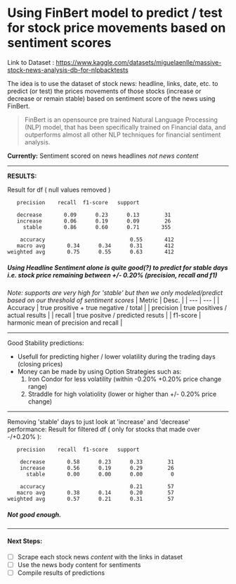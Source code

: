 # Using FinBert model to predict / test for stock price movements based on sentiment scores
Link to Dataset : https://www.kaggle.com/datasets/miguelaenlle/massive-stock-news-analysis-db-for-nlpbacktests

The idea is to use the dataset of stock news: headline, links, date, etc. to predict (or test) the prices movements of those stocks (increase or decrease or remain stable) based on sentiment score of the news using FinBert. 
> FinBert is an opensource pre trained Natural Language Processing (NLP) model, that has been specifically trained on Financial data, and outperforms almost all other NLP techniques for financial sentiment analysis.

**Currently:** Sentiment scored on news headlines *not news content* <br>

---

**RESULTS:** 

Result for df ( null values removed )

        
       precision    recall  f1-score   support

       decrease       0.09      0.23      0.13        31
       increase       0.06      0.19      0.09        26
         stable       0.86      0.60      0.71       355

        accuracy                           0.55       412
       macro avg       0.34      0.34      0.31       412
    weighted avg       0.75      0.55      0.63       412


##### Using Headline Sentiment alone *is quite good(?)* to predict for stable days i.e. stock price remaining between +/- 0.20% (precision, recall and f1)
*Note: supports are very high for 'stable' but then we only modeled/predict based on our threshold of sentiment scores*
| Metric | Desc. |
| --- | --- |
| Accuracy | true prositive + true negative / total |
| precision | true positives / actual results |
| recall | true positve / predicted resuts |
| f1-score | harmonic mean of precision and recall |

---

Good Stability predictions: 
-  Usefull for predicting higher / lower volatility during the trading days  (closing prices)
-  Money can be made by using Option Strategies such as: 
    1. Iron Condor for less volatility (within -0.20% +0.20% price change range)
    2. Straddle for high volatiolity (lower or higher than +/- 0.20% price change)


---

Removing 'stable' days to just look at 'increase' and 'decrease' performance:
Result for filtered df ( only for stocks that made over -/+0.20% ):


       precision    recall  f1-score   support

        decrease       0.58      0.23      0.33        31
        increase       0.56      0.19      0.29        26
          stable       0.00      0.00      0.00         0

        accuracy                           0.21        57
       macro avg       0.38      0.14      0.20        57
    weighted avg       0.57      0.21      0.31        57


##### Not good enough.

--- 

#### **Next Steps:** 
-  [ ] Scrape each stock news *content* with the links in dataset
-  [ ] Use the news body content for sentiments
-  [ ] Compile results of predictions 
